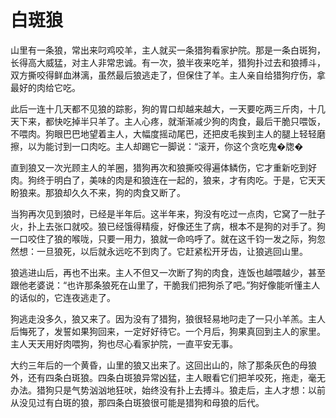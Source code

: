 # 白斑狼

山里有一条狼，常出来叼鸡咬羊，主人就买一条猎狗看家护院。那是一条白斑狗，长得高大威猛，对主人非常忠诚。有一次，狼半夜来吃羊，猎狗扑过去和狼搏斗，双方撕咬得鲜血淋漓，虽然最后狼逃走了，但保住了羊。主人亲自给猎狗疗伤，拿最好的肉给它吃。 

此后一连十几天都不见狼的踪影，狗的胃口却越来越大，一天要吃两三斤肉，十几天下来，都快吃掉半只羊了。主人心疼，就渐渐减少狗的肉食，最后干脆只喂饭，不喂肉。狗眼巴巴地望着主人，大幅度摇动尾巴，还把皮毛挨到主人的腿上轻轻磨擦，以为能讨到一口肉吃。主人却踢它一脚说：“滚开，你这个贪吃鬼�牎� 

直到狼又一次光顾主人的羊圈，猎狗再次和狼撕咬得遍体鳞伤，它才重新吃到好肉。狗终于明白了，美味的肉是和狼连在一起的，狼来，才有肉吃。于是，它天天盼狼来。那狼却久久不来，狗的肉食又断了。 

当狗再次见到狼时，已经是半年后。这半年来，狗没有吃过一点肉，它窝了一肚子火，扑上去张口就咬。狼已经饿得精瘦，好像还生了病，根本不是狗的对手了。狗一口咬住了狼的喉咙，只要一用力，狼就一命呜呼了。就在这千钧一发之际，狗忽然想：一旦狼死，以后就永远吃不到肉了。它赶紧松开牙齿，让狼逃回山里。 

狼逃进山后，再也不出来。主人不但又一次断了狗的肉食，连饭也越喂越少，甚至跟他老婆说：“也许那条狼死在山里了，干脆我们把狗杀了吧。”狗好像能听懂主人的话似的，它连夜逃走了。 

狗逃走没多久，狼又来了。因为没有了猎狗，狼很轻易地叼走了一只小羊羔。主人后悔死了，发誓如果狗回来，一定好好待它。一个月后，狗果真回到主人的家里。主人天天用好肉喂狗，狗也尽心看家护院，一直平安无事。 

大约三年后的一个黄昏，山里的狼又出来了。这回出山的，除了那条灰色的母狼外，还有四条白斑狼。四条白斑狼异常凶猛，主人眼看它们把羊咬死，拖走，毫无办法。猎狗只是气势汹汹地狂吠，始终没有扑上去搏斗。狼走后，主人才想：以前从没见过有白斑的狼，那四条白斑狼很可能是猎狗和母狼的后代。
 